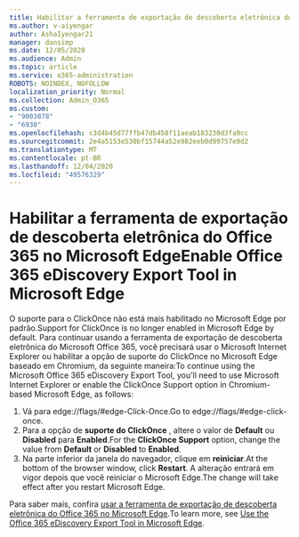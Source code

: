 ```yaml
---
title: Habilitar a ferramenta de exportação de descoberta eletrônica do Office 365 no Microsoft Edge
ms.author: v-aiyengar
author: AshaIyengar21
manager: dansimp
ms.date: 12/05/2020
ms.audience: Admin
ms.topic: article
ms.service: o365-administration
ROBOTS: NOINDEX, NOFOLLOW
localization_priority: Normal
ms.collection: Admin_O365
ms.custom:
- "9003878"
- "6930"
ms.openlocfilehash: c3d4b45d77ffb47db458f11aeab183230d3fa9cc
ms.sourcegitcommit: 2e4a5153e530bf15744a52e982eeb0d99757e9d2
ms.translationtype: MT
ms.contentlocale: pt-BR
ms.lasthandoff: 12/04/2020
ms.locfileid: "49576329"
---
```

# <a name="enable-office-365-ediscovery-export-tool-in-microsoft-edge"></a><span data-ttu-id="5918e-102">Habilitar a ferramenta de exportação de descoberta eletrônica do Office 365 no Microsoft Edge</span><span class="sxs-lookup"><span data-stu-id="5918e-102">Enable Office 365 eDiscovery Export Tool in Microsoft Edge</span></span>

<span data-ttu-id="5918e-103">O suporte para o ClickOnce não está mais habilitado no Microsoft Edge por padrão.</span><span class="sxs-lookup"><span data-stu-id="5918e-103">Support for ClickOnce is no longer enabled in Microsoft Edge by default.</span></span> <span data-ttu-id="5918e-104">Para continuar usando a ferramenta de exportação de descoberta eletrônica do Microsoft Office 365, você precisará usar o Microsoft Internet Explorer ou habilitar a opção de suporte do ClickOnce no Microsoft Edge baseado em Chromium, da seguinte maneira:</span><span class="sxs-lookup"><span data-stu-id="5918e-104">To continue using the Microsoft Office 365 eDiscovery Export Tool, you'll need to use Microsoft Internet Explorer or enable the ClickOnce Support option in Chromium-based Microsoft Edge, as follows:</span></span>

1. <span data-ttu-id="5918e-105">Vá para edge://flags/#edge-Click-Once.</span><span class="sxs-lookup"><span data-stu-id="5918e-105">Go to edge://flags/#edge-click-once.</span></span>
1. <span data-ttu-id="5918e-106">Para a opção de **suporte do ClickOnce** , altere o valor de **Default** ou **Disabled** para **Enabled**.</span><span class="sxs-lookup"><span data-stu-id="5918e-106">For the **ClickOnce Support** option, change the value from **Default** or **Disabled** to **Enabled**.</span></span>
1. <span data-ttu-id="5918e-107">Na parte inferior da janela do navegador, clique em **reiniciar**.</span><span class="sxs-lookup"><span data-stu-id="5918e-107">At the bottom of the browser window, click **Restart**.</span></span> <span data-ttu-id="5918e-108">A alteração entrará em vigor depois que você reiniciar o Microsoft Edge.</span><span class="sxs-lookup"><span data-stu-id="5918e-108">The change will take effect after you restart Microsoft Edge.</span></span>

<span data-ttu-id="5918e-109">Para saber mais, confira [usar a ferramenta de exportação de descoberta eletrônica do Office 365 no Microsoft Edge](https://go.microsoft.com/fwlink/?linkid=2111611).</span><span class="sxs-lookup"><span data-stu-id="5918e-109">To learn more, see [Use the Office 365 eDiscovery Export Tool in Microsoft Edge](https://go.microsoft.com/fwlink/?linkid=2111611).</span></span>
